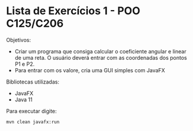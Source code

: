 # Lista de Exercícios 1 - POO C125/C206

Objetivos: 
* Criar um programa que consiga calcular o coeficiente angular e linear de uma reta. O usuário deverá entrar com as coordenadas dos pontos P1 e P2.
* Para entrar com os valore, cria uma GUI simples com JavaFX

Bibliotecas utilizadas:
* JavaFX
* Java 11 

Para executar digite: 
```
mvn clean javafx:run
```

